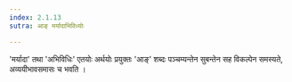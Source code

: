 ```yaml
---
index: 2.1.13
sutra: आङ् मर्यादाभिविध्योः

---
```

'मर्यादा' तथा 'अभिविधिः' एतयोः अर्थयोः प्रयुक्तः 'आङ्' शब्दः पञ्चम्यन्तेन सुबन्तेन सह विकल्पेन समस्यते, अव्ययीभावसमासः च भवति । 